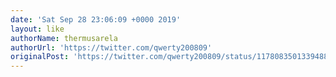 ```yaml
---
date: 'Sat Sep 28 23:06:09 +0000 2019'
layout: like
authorName: thermusarela
authorUrl: 'https://twitter.com/qwerty200809'
originalPost: 'https://twitter.com/qwerty200809/status/1178083501339488260'
---
```

